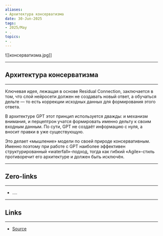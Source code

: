 ```yaml
---
aliases: 
- Архитектура консерватизма 
date: 30-Jun-2025
tags:
- 2025/May
- .
topics:
- .
---
```

![[консерватизма.jpg]]

-----
##  Архитектура консерватизма 
-----
Ключевая идея, лежащая в основе Residual Connection, заключается в том, что слой нейросети должен не создавать новый ответ, а обучаться дельте — то есть коррекции исходных данных для формирования этого ответа.

В архитектуре GPT этот принцип используется дважды: и механизм внимания, и перцептрон учатся формировать именно дельту к своим входным данным. По сути, GPT не создаёт информацию с нуля, а вносит правки в уже существующую.

Это делает «мышление» модели по своей природе консервативным. Именно поэтому при работе с GPT наиболее эффективен структурированный «waterfall»-подход, тогда как гибкий «Agile»-стиль противоречит его архитектуре и должен быть исключён.

---
## Zero-links
---
- ....

---
## Links
---
- [Source](https://t.me/turboproject/1698)